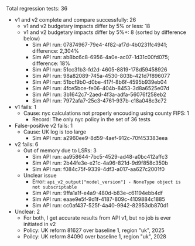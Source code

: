 Total regression tests: 36
* v1 and v2 complete and compare successfully: 26
  * v1 and v2 budgetary impacts differ by 5% or less: 18
  * v1 and v2 budgetary impacts differ by 5%+: 8 (sorted by difference below)
    * Sim API run: 07874967-79e4-4f82-af7d-4b0231fc4941; difference: 2,304%
    * Sim API run: ab8bc6c8-6956-4a0e-ac07-1d31c00fd075; difference: 18%
    * Sim API run: 51cc31b3-fd2d-4605-8819-178d59458926
    * Sim API run: 98a82089-745a-4530-803b-421d7f896077
    * Sim API run: 51bcf9b0-d0be-417f-8b6f-4595b939eb04
    * Sim API run: 4fce5bce-fe06-404b-8453-3d8a6525e07d
    * Sim API run: 3b1642c7-2aed-4f3a-adfa-56076f258eb2
    * Sim API run: 7972afa7-25c3-4761-937b-c18a048c3c72
* v1 fails: 1
  * Cause: nyc calculations not properly encouding using county FIPS: 1
    * Record: The only nyc policy in the set of 36 tests
* False-positive v2 fails: 1
  * Cause: UK log is too large
    * Sim API run: a2960ee9-8d59-4aef-912c-70f453383eea
* v2 fails: 6
  * Out of memory due to LSRs: 3
    * Sim API run: aa958644-7bc5-4529-ad48-a0bc412affc3
    * Sim API run: 2b44fe3e-e21c-4a96-821d-9d9f858c350b
    * Sim API run: f084c75f-9339-4df3-a017-aa627c2001f0
  * Unclear issue
    * Error: `api_v2_output["model_version"] - NoneType object is not subscriptable`
    * Sim API run: 9ffa1a1f-e4a9-480d-b83e-c61194ebb4df
    * Sim API run: eaae9e5f-9d1f-4187-809c-4109884c1885
    * Sim API run: cc0af437-525f-4a40-9942-82953db870d1
* Unclear: 2
  * For both, I get accurate results from API v1, but no job is ever initiated in v2
  * Policy: UK reform 81627 over baseline 1, region "uk", 2025
  * Poilcy: UK reform 84090 over baseline 1, region "uk", 2028
